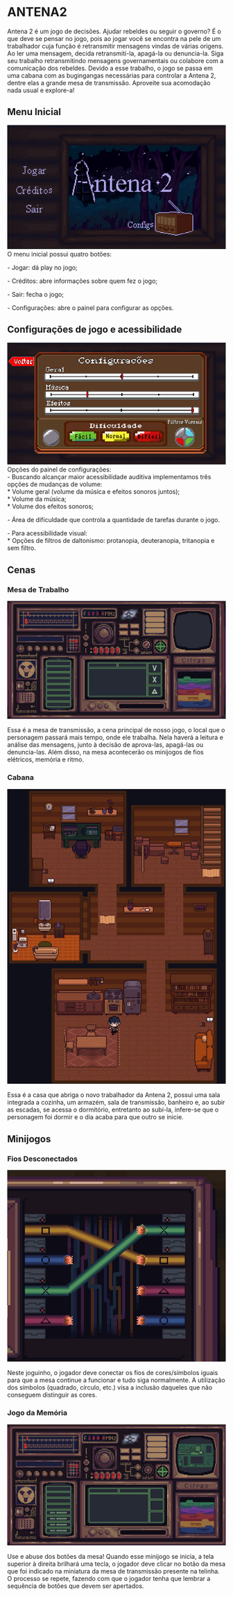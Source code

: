 # ANTENA2
<div><p>Antena 2 é um jogo de decisões. Ajudar rebeldes ou seguir o governo? É o que deve se pensar no jogo, pois ao jogar você se encontra na pele de um trabalhador cuja função é retransmitir mensagens vindas de várias origens. Ao ler uma mensagem, decida retransmiti-la, apagá-la ou denuncia-la. Siga seu trabalho retransmitindo mensagens governamentais ou colabore com a comunicação dos rebeldes. Devido a esse trabalho, o jogo se passa em uma cabana com as bugingangas necessárias para controlar a Antena 2, dentre elas a grande mesa de transmissão. Aproveite sua acomodação nada usual e explore-a! </p></div>

## Menu Inicial
<img src="inicioprint.png">
<div>O menu inicial possui quatro botões: </div>
<p>- Jogar: dá play no jogo;</p>
<p>- Créditos: abre informações sobre quem fez o jogo;</p>
<p>- Sair: fecha o jogo;</p>
<p>- Configurações: abre o painel para configurar as opções.</p>

## Configurações de jogo e acessibilidade
<img src="configs.png">
<div>Opções do painel de configurações:</div>
<div>- Buscando alcançar maior acessibilidade auditiva implementamos três opções de mudanças de volume:
    <div>* Volume geral (volume da música e efeitos sonoros juntos);</div>
    <div>* Volume da música;</div>
    <div>* Volume dos efeitos sonoros;</div>
    <p></p>
    </div>
<p>- Área de dificuldade que controla a quantidade de tarefas durante o jogo.</p>
<div>- Para acessibilidade visual:</div>
    <div>* Opções de filtros de daltonismo:  protanopia, deuteranopia, tritanopia e sem filtro.</div>

## Cenas
### Mesa de Trabalho
<img src="mesatrans1.png">
<div><p>Essa é a mesa de transmissão, a cena principal de nosso jogo, o local que o personagem passará mais tempo, onde ele trabalha. Nela haverá a leitura e análise das mensagens, junto à decisão de aprova-las, apagá-las ou denuncia-las. Além disso, na mesa acontecerão os minijogos de fios elétricos, memória e ritmo.</p></div>

### Cabana
<img src="casaAntena2.png">
<div><p>Essa é a casa que abriga o novo trabalhador da Antena 2, possui uma sala integrada a cozinha, um armazém, sala de transmissão, banheiro e, ao subir as escadas, se acessa o dormitório, entretanto ao subí-la, infere-se que o personagem foi dormir e o dia acaba para que outro se inicie. </p></div>

## Minijogos
### Fios Desconectados
<img src="fios.jpg">
<div><p>Neste joguinho, o jogador deve conectar os fios de cores/símbolos iguais para que a mesa continue a funcionar e tudo siga normalmente. A utilização dos símbolos (quadrado, círculo, etc.) visa a inclusão daqueles que não conseguem distinguir as cores.</p></div>

### Jogo da Memória
<img src="memoria.jpg">
<div><p>Use e abuse dos botões da mesa! Quando esse minijogo se inicia, a tela superior à direita brilhará uma tecla, o jogador deve clicar no botão da mesa que foi indicado na miniatura da mesa de transmissão presente na telinha. O processo se repete, fazendo com que o jogador tenha que lembrar a sequência de botões que devem ser apertados.</p></div>